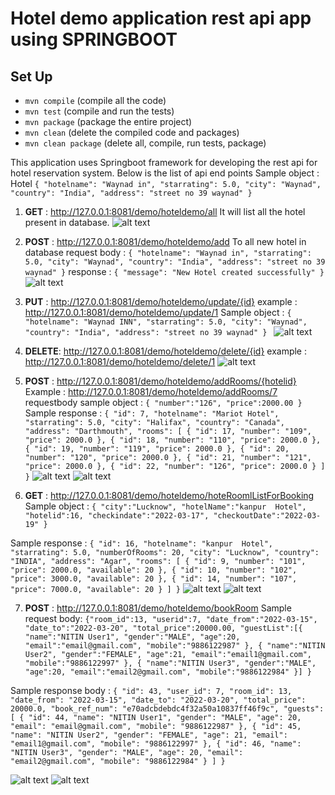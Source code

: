 # Hotel demo application rest api app using SPRINGBOOT 

## Set Up
* `mvn compile` (compile all the code)
* `mvn test` (compile and run the tests)
* `mvn package` (package the entire project)
* `mvn clean` (delete the compiled code and packages)
* `mvn clean package` (delete all, compile, run tests, package)


This application uses Springboot framework for developing the rest api for hotel reservation system.
Below is the list of api end points 
Sample object : Hotel 
`{
"hotelname": "Waynad in",
"starrating": 5.0,
"city": "Waynad",
"country": "India",
"address": "street no 39 waynad"
}`
1. **GET** : http://127.0.0.1:8081/demo/hoteldemo/all It will list all the hotel present in database.
   ![alt text](https://github.com/A00455853/HotelReservationRestAPI/blob/master/Images/sc11.png)
2. **POST** : http://127.0.0.1:8081/demo/hoteldemo/add    To all new hotel in database 
request body :
   `{
   "hotelname": "Waynad in",
   "starrating": 5.0,
   "city": "Waynad",
   "country": "India",
   "address": "street no 39 waynad"
   }`
response : `{
   "message": "New Hotel created successfully"
   }`
   ![alt text](https://github.com/A00455853/HotelReservationRestAPI/blob/master/Images/sc10.png)
3. **PUT** : http://127.0.0.1:8081/demo/hoteldemo/update/{id}
example : http://127.0.0.1:8081/demo/hoteldemo/update/1
Sample object :
`{
   "hotelname": "Waynad INN",
   "starrating": 5.0,
   "city": "Waynad",
   "country": "India",
   "address": "street no 39 waynad"
   } `
   ![alt text](https://github.com/A00455853/HotelReservationRestAPI/blob/master/Images/sc9.png)
4. **DELETE**:  http://127.0.0.1:8081/demo/hoteldemo/delete/{id} 
example : http://127.0.0.1:8081/demo/hoteldemo/delete/1
   ![alt text](https://github.com/A00455853/HotelReservationRestAPI/blob/master/Images/sc8.png)   

5. **POST** : http://127.0.0.1:8081/demo/hoteldemo/addRooms/{hotelid}
   Example : http://127.0.0.1:8081/demo/hoteldemo/addRooms/7
   requestbody sample object :
   `{
   "number":"126",
   "price":2000.00
   }`
   Sample response :
   `{
   "id": 7,
   "hotelname": "Mariot Hotel",
   "starrating": 5.0,
   "city": "Halifax",
   "country": "Canada",
   "address": "Darthmouth",
   "rooms": [
   {
   "id": 17,
   "number": "109",
   "price": 2000.0
   },
   {
   "id": 18,
   "number": "110",
   "price": 2000.0
   },
   {
   "id": 19,
   "number": "119",
   "price": 2000.0
   },
   {
   "id": 20,
   "number": "120",
   "price": 2000.0
   },
   {
   "id": 21,
   "number": "121",
   "price": 2000.0
   },
   {
   "id": 22,
   "number": "126",
   "price": 2000.0
   }
   ]
   }`
   ![alt text](https://github.com/A00455853/HotelReservationRestAPI/blob/master/Images/sc6.png)
   ![alt text](https://github.com/A00455853/HotelReservationRestAPI/blob/master/Images/sc7.png)

6. **GET** : http://127.0.0.1:8081/demo/hoteldemo/hoteRoomlListForBooking
Sample object :
   ``{
   "city":"Lucknow",
   "hotelName":"kanpur  Hotel",
   "hotelid":16,
   "checkindate":"2022-03-17",
   "checkoutDate":"2022-03-19"
   }``
   
Sample response : 
`{
"id": 16,
"hotelname": "kanpur  Hotel",
"starrating": 5.0,
"numberOfRooms": 20,
"city": "Lucknow",
"country": "INDIA",
"address": "Agar",
"rooms": [
{
"id": 9,
"number": "101",
"price": 2000.0,
"available": 20
},
{
"id": 10,
"number": "102",
"price": 3000.0,
"available": 20
},
{
"id": 14,
"number": "107",
"price": 7000.0,
"available": 20
}
]
}`
![alt text](https://github.com/A00455853/HotelReservationRestAPI/blob/master/Images/sc4.png)
![alt text](https://github.com/A00455853/HotelReservationRestAPI/blob/master/Images/sc5.png)


7. **POST** : http://127.0.0.1:8081/demo/hoteldemo/bookRoom
Sample request body:
   `{"room_id":13,
   "userid":7,
   "date_from":"2022-03-15",
   "date_to":"2022-03-20",
   "total_price":20000.00,
   "guestList":[{
   "name":"NITIN User1",
   "gender":"MALE",
   "age":20,
   "email":"email@gmail.com",
   "mobile":"9886122987"
   },
   {
   "name":"NITIN User2",
   "gender":"FEMALE",
   "age":21,
   "email":"email1@gmail.com",
   "mobile":"9886122997"
   },
   {
   "name":"NITIN User3",
   "gender":"MALE",
   "age":20,
   "email":"email2@gmail.com",
   "mobile":"9886122984"
   }]
   }`
   
Sample response body : 
`{
"id": 43,
"user_id": 7,
"room_id": 13,
"date_from": "2022-03-15",
"date_to": "2022-03-20",
"total_price": 20000.0,
"book_ref_num": "e70adcbdebdc4f32a50a10837ff46f9c",
"guests": [
{
"id": 44,
"name": "NITIN User1",
"gender": "MALE",
"age": 20,
"email": "email@gmail.com",
"mobile": "9886122987"
},
{
"id": 45,
"name": "NITIN User2",
"gender": "FEMALE",
"age": 21,
"email": "email1@gmail.com",
"mobile": "9886122997"
},
{
"id": 46,
"name": "NITIN User3",
"gender": "MALE",
"age": 20,
"email": "email2@gmail.com",
"mobile": "9886122984"
}
]
}`

![alt text](https://github.com/A00455853/HotelReservationRestAPI/blob/master/Images/sc2.png)
![alt text](https://github.com/A00455853/HotelReservationRestAPI/blob/master/Images/sc3.png)

